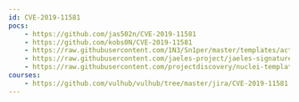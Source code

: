 ```yaml
---
id: CVE-2019-11581
pocs:
    - https://github.com/jas502n/CVE-2019-11581
    - https://github.com/kobs0N/CVE-2019-11581
    - https://raw.githubusercontent.com/1N3/Sn1per/master/templates/active/CVE-2019-11581_-_Jira_Template_Injection.sh
    - https://raw.githubusercontent.com/jaeles-project/jaeles-signatures/master/cves/jira-ssti-cve-2019-11581.yaml
    - https://raw.githubusercontent.com/projectdiscovery/nuclei-templates/master/cves/CVE-2019-11581.yaml
courses:
    - https://github.com/vulhub/vulhub/tree/master/jira/CVE-2019-11581
---
```

